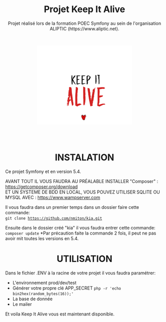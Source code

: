 <h1 align="center">Projet Keep It Alive</h1>

<p align="center">Projet réalisé lors de la formation POEC Symfony au sein de l'organisation ALIPTIC (https://www.aliptic.net).</p><br>

<p align="center"><img src="public/assets/img/logo.png" align="center" alt="Logo keep it alive"></p><br><br>

<h1 align="center">INSTALATION</h1>
<p>Ce projet Symfony et en version 5.4. </p>

AVANT TOUT IL VOUS FAUDRA AU PRÉALABLE INSTALLER "Composer" : https://getcomposer.org/download <br>
ET UN SYSTEME DE BDD EN LOCAL, VOUS POUVEZ UTILISER SQLITE OU MYSQL AVEC : https://www.wampserver.com

Il vous faudra dans un premier temps dans un dossier faire cette commande:<br>
<code>git clone https://github.com/nmiton/kia.git</code>

Ensuite dans le dossier créé "kia" il vous faudra entrer cette commande:<br>
<code>composer update</code>
*Par précaution faite la commande 2 fois, il peut ne pas avoir mit toutes les versions en 5.4.

<h1 align="center">UTILISATION</h1>

<p>Dans le fichier .ENV à la racine de votre projet il vous faudra paramétrer:</p>
<ul>
    <li>L'environnement prod/dev/test</li>
    <li>Générer votre propre clé APP_SECRET <code>php -r 'echo bin2hex(random_bytes(16));'</code></li>
    <li>La base de donnée</li>
    <li>Le mailer</li>
</ul>

<p>Et voila Keep It Alive vous est maintenant disponible.</p>